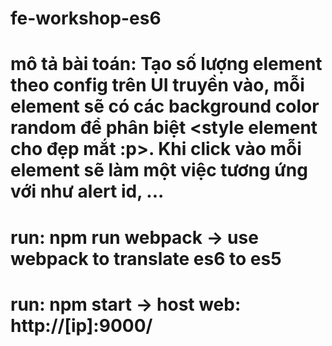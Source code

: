 # fe-workshop-es6

# mô tả bài toán: Tạo số lượng element theo config trên UI truyền vào, mỗi element sẽ có các background color random để phân biệt <style element cho đẹp mắt :p>. Khi click vào mỗi element sẽ làm một việc tương ứng với như alert id, ...

# run: npm run webpack -> use webpack to translate es6 to es5
# run: npm start -> host web: http://[ip]:9000/
